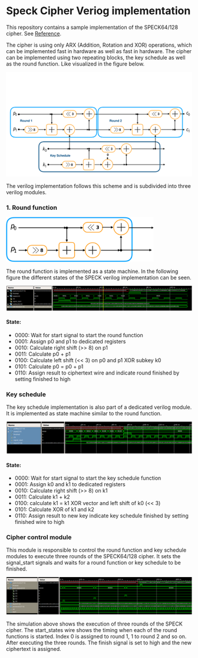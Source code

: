 # Speck Cipher Veriog implementation

This repository contains a sample implementation of the SPECK64/128 cipher. 
See [Reference](https://csrc.nist.gov/csrc/media/events/lightweight-cryptography-workshop-2015/documents/papers/session1-shors-paper.pdf).

The cipher is using only ARX (Addition, Rotation and XOR) operations, which can be implemented fast in hardware as well as fast in hardware. 
The cipher can be implemented using two repeating blocks, the key schedule as well as the round function.
Like visualized in the figure below.

![Structure](documentation/figures/SPECKStructure.svg)

The verilog implementation follows this scheme and is subdivided into three verilog modules.

### 1. Round function

<img src="documentation/figures/round_function.svg" width=400></img>



The round function is implemented as a state machine. 
In the following figure the different states of the SPECK verilog implementation can be seen.

![Structure](documentation/figures/round_function_module.png)

#### State:

- 0000: Wait for start signal to start the round function 
- 0001: Assign p0 and p1 to dedicated registers
- 0010: Calculate right shift (>> 8) on p1
- 0011: Calculate p0 + p1
- 0100: Calculate left shift (<< 3) on p0 and p1 XOR subkey k0
- 0101: Calculate p0 = p0 + p1
- 0110: Assign result to ciphertext wire and indicate round finished by setting finished to high



### Key schedule

The key schedule implementation is also part of a dedicated verilog module. 
It is implemented as state machine similar to the round function. 

![Structure](documentation/figures/key_schedule_module.png)

#### State:

- 0000: Wait for start signal to start the key schedule function 
- 0001: Assign k0 and k1 to dedicated registers
- 0010: Calculate right shift (>> 8) on k1
- 0011: Calculate k1 + k2
- 0100: calculate k1 = k1 XOR vector and left shift of k0 (<< 3)
- 0101: Calculate XOR of k1 and k2
- 0110: Assign result to new key indicate key schedule finished by setting finished wire to high

### Cipher control module

This module is responsible to control the round function and key schedule modules 
to execute three rounds of the SPECK64/128 cipher. 
It sets the signal_start signals and waits for a round function or key schedule to be finished. 

![Structure](documentation/figures/SPECK_3_Rounds.png)

The simulation above shows the execution of three rounds of the SPECK cipher. 
The start_states wire shows the timing when each of the round functions is started. 
Index 0 is assigned to round 1, 1 to round 2 and so on. 
After executing the three rounds. The finish signal is set to high and the new ciphertext is assigned. 
